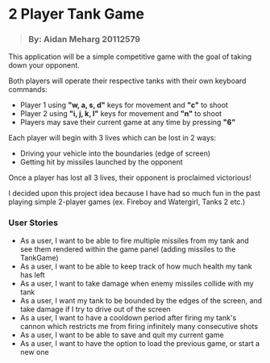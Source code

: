 # 2 Player Tank Game 

> ### By: Aidan Meharg 20112579

This application will be a simple competitive game with the goal of 
taking down your opponent.

Both players will operate their respective tanks with their own 
keyboard commands:
- Player 1 using **"w, a, s, d"** keys for movement and **"c"** to shoot
- Player 2 using **"i, j, k, l"** keys for movement and **"n"** to shoot
- Players may save their current game at any time by pressing **"6"**

Each player will begin with 3 lives which can be lost in 2 ways:
- Driving your vehicle into the boundaries (edge of screen)
- Getting hit by missiles launched by the opponent

Once a player has lost all 3 lives, their opponent is proclaimed victorious!

I decided upon this project idea because I have had so much fun in the 
past playing simple 2-player games (ex. Fireboy and Watergirl, Tanks 2 etc.)

### User Stories

- As a user, I want to be able to fire multiple missiles from my tank and see them rendered within the game panel
  (adding missiles to the TankGame)
- As a user, I want to be able to keep track of how much health my tank has left
- As a user, I want to take damage when enemy missiles collide with my tank
- As a user, I want my tank to be bounded by the edges of the screen, and take damage if I try to drive 
out of the screen
- As a user, I want to have a cooldown period after firing my tank's cannon which restricts me from firing infinitely
many consecutive shots
- As a user, I want to be able to save and quit my current game
- As a user, I want to have the option to load the previous game, or start a new one





  